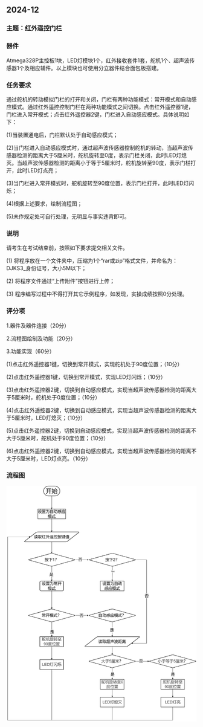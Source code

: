## 2024-12

### 主题：红外遥控门栏

### 器件

Atmega328P主控板1块，LED灯模块1个，红外接收套件1套，舵机1个、超声波传感器1个及相应辅件。以上模块也可使用分立器件结合面包板搭建。

### 任务要求

通过舵机的转动模拟门栏的打开和关闭，门栏有两种功能模式：常开模式和自动感应模式。通过红外遥控控制门栏在两种功能模式之间切换。点击红外遥控器1键，门栏进入常开模式；点击红外遥控器2键，门栏进入自动感应模式。具体说明如下：

(1)当装置通电后，门栏默认处于自动感应模式；

(2)当门栏进入自动感应模式时，通过超声波传感器控制舵机的转动，当超声波传感器检测的距离大于5厘米时，舵机旋转至0度，表示门栏关闭，此时LED灯熄灭。当超声波传感器检测的距离小于等于5厘米时，舵机旋转至90度，表示门栏打开，此时LED灯点亮；

(3)当门栏进入常开模式时，舵机旋转至90度位置，表示门栏打开，此时LED灯闪烁；

(4)根据上述要求，绘制流程图；

(5)未作规定处可自行处理，无明显与事实违背即可。

### 说明

请考生在考试结束前，按照如下要求提交相关文件。

(1) 将程序放在一个文件夹中，压缩为1个“rar或zip”格式文件，并命名为：DJKS3_身份证号，大小5M以下；

(2) 将程序文件通过“上传附件”按钮进行上传；

(3) 程序编写过程中不得打开其它示例程序，如发现，实操成绩按照0分处理。 

### 评分项

1.器件及器件连接（20分）

2.流程图绘制及功能（20分）

3.功能实现（60分）

(1)点击红外遥控器1键，切换到常开模式，实现舵机处于90度位置；（10分）

(2)点击红外遥控器1键，切换到常开模式，实现LED灯闪烁；（10分）

(3)点击红外遥控器2键，切换到自动感应模式，实现当超声波传感器检测的距离大于5厘米时，舵机处于0度位置；（10分）

(4)点击红外遥控器2键，切换到自动感应模式，实现当超声波传感器检测的距离大于5厘米时，LED灯熄灭；（10分）

(5)点击红外遥控器2键，切换到自动感应模式，实现当超声波传感器检测的距离不大于5厘米时，舵机处于90度位置；（10分）

(6)点击红外遥控器2键，切换到自动感应模式，实现当超声波传感器检测的距离不大于5厘米时，LED灯点亮。（10分）

### 流程图

![2024-12](./2024-12.png)